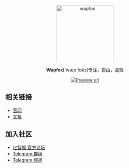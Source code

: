<div align="center">

<a href="https://github.com/wapfox-dev">
  <img width="180" src="https://api.oos.uninull.cn/tenyon/assets/work/wapfox.png" alt="wapfox">
</a>
<p align="center"><b>Wapfox</b>['wæp fɒks]专注，自由，高效</p>

<a href="https://open.cuuxx.com" target="_blank"><img alt="Preview url" src="https://img.shields.io/badge/%E5%AF%BC%E8%88%AA-8A2BE2?color=%2314C9C9"/></a>

</div>



## 相关链接

- [官网](https://halo.run)
- [文档](https://docs.halo.run)

## 加入社区

- [亿智狐 官方论坛](https://bbs.wapfox.com/)
- [Telegram 群组](https://t.me/wapfox)
- [Telegram 频道](https://t.me/wapfox_dev)
